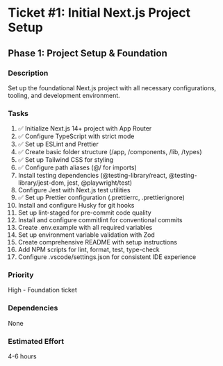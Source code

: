 # Ticket #1: Initial Next.js Project Setup

## Phase 1: Project Setup & Foundation

### Description

Set up the foundational Next.js project with all necessary configurations, tooling, and development environment.

### Tasks

1. ✅ Initialize Next.js 14+ project with App Router
2. ✅ Configure TypeScript with strict mode
3. ✅ Set up ESLint and Prettier
4. ✅ Create basic folder structure (/app, /components, /lib, /types)
5. ✅ Set up Tailwind CSS for styling
6. ✅ Configure path aliases (@/ for imports)
7. Install testing dependencies (@testing-library/react, @testing-library/jest-dom, jest, @playwright/test)
8. Configure Jest with Next.js test utilities
9. ✅ Set up Prettier configuration (.prettierrc, .prettierignore)
10. Install and configure Husky for git hooks
11. Set up lint-staged for pre-commit code quality
12. Install and configure commitlint for conventional commits
13. Create .env.example with all required variables
14. Set up environment variable validation with Zod
15. Create comprehensive README with setup instructions
16. Add NPM scripts for lint, format, test, type-check
17. Configure .vscode/settings.json for consistent IDE experience

### Priority

High - Foundation ticket

### Dependencies

None

### Estimated Effort

4-6 hours
